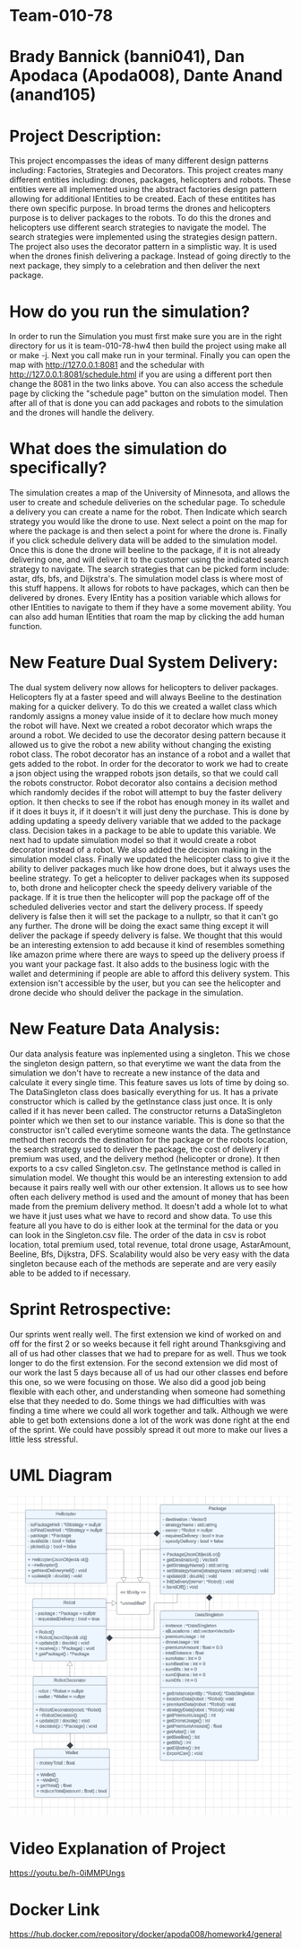 # Team-010-78
# Brady Bannick (banni041), Dan Apodaca (Apoda008), Dante Anand (anand105)
# Project Description:
This project encompasses the ideas of many different design patterns including: Factories, Strategies and Decorators. This project creates many different entities including: drones, packages, helicopters and robots. These entities were all implemented using the abstract factories design pattern allowing for additional IEntities to be created. Each of these entitites has there own specific purpose. In broad terms the drones and helicopters purpose is to deliver packages to the robots. To do this the drones and helicopters use different search strategies to navigate the model. The search strategies were implemented using the strategies design pattern. The project also uses the decorator pattern in a simplistic way. It is used when the drones finish delivering a package. Instead of going directly to the next package, they simply to a celebration and then deliver the next package.
# How do you run the simulation?
In order to run the Simulation you must first make sure you are in the right directory for us it is team-010-78-hw4 then build the project using make all or make -j. Next you call make run in your terminal. Finally you can open the map with http://127.0.0.1:8081 and the schedular with http://127.0.0.1:8081/schedule.html if you are using a different port then change the 8081 in the two links above. You can also access the schedule page by clicking the "schedule page" button on the simulation model. Then after all of that is done you can add packages and robots to the simulation and the drones will handle the delivery.
# What does the simulation do specifically?
The simulation creates a map of the University of Minnesota, and allows the user to create and schedule deliveries on the schedular page.
To schedule a delivery you can create a name for the robot. Then Indicate which search strategy you would like the drone to use.
Next select a point on the map for where the package is and then select a point for where the drone is.
Finally if you click schedule delivery data will be added to the simulation model. Once this is done the drone will beeline
to the package, if it is not already delivering one, and will deliver it to the customer using the indicated search strategy to navigate.
The search strategies that can be picked form include: astar, dfs, bfs, and Dijkstra's.
The simulation model class is where most of this stuff happens. It allows for robots to have packages, which can then be delivered by drones.
Every IEntity has a position variable which allows for other IEntities to navigate to them if they have a some movement ability. 
You can also add human IEntities that roam the map by clicking the add human function.
# New Feature Dual System Delivery:
The dual system delivery now allows for helicopters to deliver packages. Helicopters fly at a faster speed and will always Beeline to the destination making for a quicker delivery. To do this we created a wallet class which randomly assigns a money value inside of it to declare how much money the robot will have. Next we created a robot decorator which wraps the around a robot. We decided to use the decorator desing pattern because it allowed us to give the robot a new ability without changing the existing robot class. The robot decorator has an instance of a robot and a wallet that gets added to the robot. In order for the decorator to work we had to create a json object using the wrapped robots json details, so that we could call the robots constructor. Robot decorator also contains a decision method which randomly decides if the robot will attempt to buy the faster delivery option. It then checks to see if the robot has enough money in its wallet and if it does it buys it, if it doesn't it will just deny the purchase. This is done by adding updating a speedy delivery variable that we added to the package class. Decision takes in a package to be able to update this variable. We next had to update simulation model so that it would create a robot decorator instead of a robot. We also added the decision making in the simulation model class. Finally we updated the helicopter class to give it the ability to deliver packages much like how drone does, but it always uses the beeline strategy. To get a helicopter to deliver packages when its supposed to, both drone and helicopter check the speedy delivery variable of the package. If it is true then the helicopter will pop the package off of the scheduled deliveries vector and start the delivery process. If speedy delivery is false then it will set the package to a nullptr, so that it can't go any further. The drone will be doing the exact same thing except it will deliver the package if speedy delivery is false. We thought that this would be an interesting extension to add because it kind of resembles something like amazon prime where there are ways to speed up the delivery proess if you want your package fast. It also adds to the business logic with the wallet and determining if people are able to afford this delivery system. This extension isn't accessible by the user, but you can see the helicopter and drone decide who should deliver the package in the simulation.
# New Feature Data Analysis:
Our data analysis feature was inplemented using a singleton. This we chose the singleton design pattern, so that everytime we want the data from the simulation we don't have to recreate a new instance of the data and calculate it every single time. This feature saves us lots of time by doing so. The DataSingleton class does basically everything for us. It has a private constructor which is called by the getInstance class just once. It is only called if it has never been called. The constructor returns a DataSingleton pointer which we then set to our instance variable. This is done so that the constructor isn't called everytime someone wants the data. The getInstance method then records the destination for the package or the robots location, the search strategy used to deliver the package, the cost of delivery if premium was used, and the delivery method (helicopter or drone). It then exports to a csv called Singleton.csv. The getInstance method is called in simulation model. We thought this would be an interesting extension to add because it pairs really well with our other extension. It allows us to see how often each delivery method is used and the amount of money that has been made from the premium delivery method. It doesn't add a whole lot to what we have it just uses what we have to record and show data. To use this feature all you have to do is either look at the terminal for the data or you can look in the Singleton.csv file. The order of the data in csv is robot location, total premium used, total revenue, total drone usage, AstarAmount, Beeline, Bfs, Dijkstra, DFS. Scalability would also be very easy with the data singleton because each of the methods are seperate and are very easily able to be added to if necessary.
# Sprint Retrospective:
Our sprints went really well. The first extension we kind of worked on and off for the first 2 or so weeks because it fell right around Thanksgiving and all of us had other classes that we had to prepare for as well. Thus we took longer to do the first extension. For the second extension we did most of our work the last 5 days because all of us had our other classes end before this one, so we were focusing on those. We also did a good job being flexible with each other, and understanding when someone had something else that they needed to do. Some things we had difficulties with was finding a time where we could all work together and talk. Although we were able to get both extensions done a lot of the work was done right at the end of the sprint. We could have possibly spread it out more to make our lives a little less stressful.
# UML Diagram
![UML DIAGRAM OF MODIFIED CLASSES](./UMLDiagram.jpg)
# Video Explanation of Project
https://youtu.be/h-0iMMPUngs
# Docker Link
https://hub.docker.com/repository/docker/apoda008/homework4/general